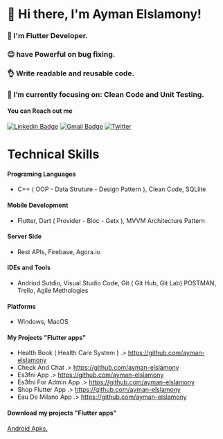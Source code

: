 # 👋 Hi there, I'm Ayman Elslamony!

### 👀 I'm Flutter Developer.
### 😊 have Powerful on bug fixing.
### 👌 Write readable and reusable code.
### 🎯 **I’m currently focusing on**: Clean Code and Unit Testing.


 #### You can Reach out me
[![Linkedin Badge](https://img.shields.io/badge/-Ayman_Elslamony-blue?logo=Linkedin&logoColor=white&link=https://www.linkedin.com/in/ayman-elslamony/)]( https://www.linkedin.com/in/ayman-elslamony/) 
[![Gmail Badge](https://img.shields.io/badge/-aymanelslamony17@gmail.com-c14438?logo=Gmail&logoColor=white&link=mailto:aymanelslamony17@gmail.com)](mailto:aymanelslamony17@gmail.com)
[![Twitter](https://img.shields.io/twitter/url/https/twitter.com/cloudposse.svg?style=social&label=Follow%20%40Ayman_Elslamony)](https://twitter.com/Ayman_Elslamony)

# Technical Skills

#### Programing Languages
- C++ ( OOP - Data Struture - Design Pattern ), Clean Code, SQLlite 
#### Mobile Development
- Flutter, Dart ( Provider - Bloc - Getx ), MVVM Architecture Pattern
#### Server Side
- Rest APIs, Firebase, Agora.io  
#### IDEs and Tools
- Andriod Sutdio, Visual Studio Code, Git ( Git Hub, Git Lab) POSTMAN, Trello, Agile Methologies 
#### Platforms
- Windows, MacOS 




#### My Projects "Flutter apps"

- Health Book ( Health Care System ) .> https://github.com/ayman-elslamony
- Check And Chat .> https://github.com/ayman-elslamony
- Es3fni App .> https://github.com/ayman-elslamony
- Es3fni For Admin App .> https://github.com/ayman-elslamony
- Shop Flutter App .> https://github.com/ayman-elslamony
- Eau De Milano App .> https://github.com/ayman-elslamony

#### Download my projects "Flutter apps"
[Android Apks.](https://drive.google.com/drive/folders/1l7IWtw9N26cfm7ELFbc7OxYSKcIV2Pl3?usp=sharing)


